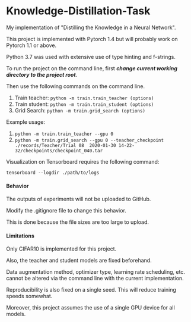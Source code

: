 # Knowledge-Distillation-Task

My implementation of "Distilling the Knowledge in a Neural Network".

This project is implemented with Pytorch 1.4 but will probably work on Pytorch 1.1 or above.

Python 3.7 was used with extensive use of type hinting and f-strings.

To run the project on the command line, first __*change current working directory to the project root*__.

Then use the following commands on the command line.

1. Train teacher: `python -m train.train_teacher (options)`
2. Train student: `python -m train.train_student (options)`
3. Grid Search: `python -m train.grid_search (options)`

Example usage:
1. `python -m train.train_teacher --gpu 0`
2. `python -m train.grid_search --gpu 0 --teacher_checkpoint ./records/Teacher/Trial 08  2020-01-30 14-22-32/checkpoints/checkpoint_040.tar`

Visualization on Tensorboard requires the following command:

`tensorboard --logdir ./path/to/logs`

#### Behavior

The outputs of experiments will not be uploaded to GitHub. 

Modify the .gitignore file to change this behavior. 

This is done because the file sizes are too large to upload.

#### Limitations

Only CIFAR10 is implemented for this project.

Also, the teacher and student models are fixed beforehand.

Data augmentation method, optimizer type, learning rate scheduling, etc.
cannot be altered via the command line with the current implementation.

Reproducibility is also fixed on a single seed. This will reduce training speeds somewhat.

Moreover, this project assumes the use of a single GPU device for all models.
